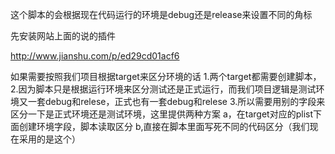 这个脚本的会根据现在代码运行的环境是debug还是release来设置不同的角标

先安装网站上面的说的插件

http://www.jianshu.com/p/ed29cd01acf6


如果需要按照我们项目根据target来区分环境的话
1.两个target都需要创建脚本，
2.因为脚本只是根据运行环境来区分测试还是正式运行，而我们项目逻辑是测试环境又一套debug和relese，正式也有一套debug和relese
3.所以需要用别的字段来区分一下是正式环境还是测试环境，这里提供两种方案
a，在target对应的plist下面创建环境字段，脚本读取区分
b,直接在脚本里面写死不同的代码区分（我们现在采用的是这个）
